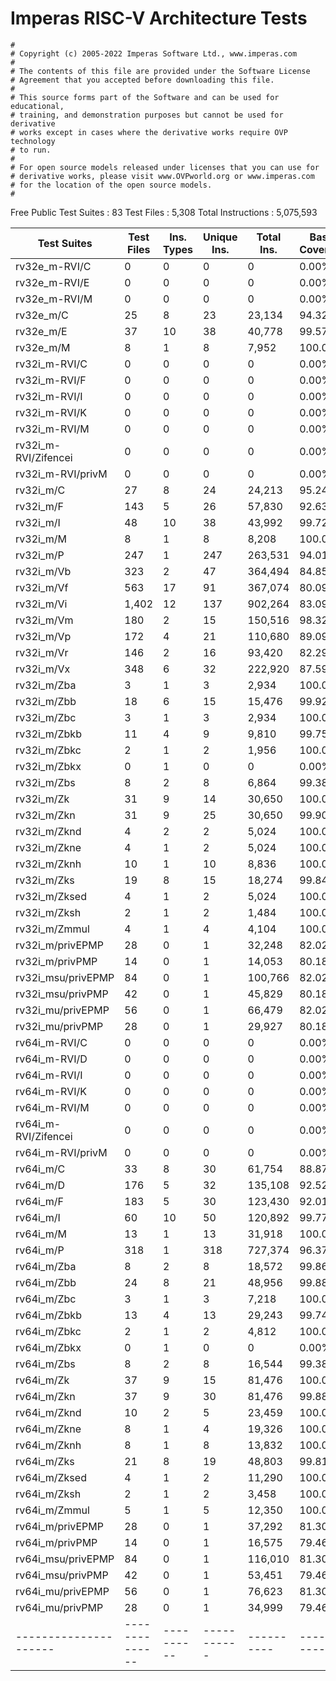 # Imperas RISC-V Architecture Tests

    #
    # Copyright (c) 2005-2022 Imperas Software Ltd., www.imperas.com
    #
    # The contents of this file are provided under the Software License
    # Agreement that you accepted before downloading this file.
    #
    # This source forms part of the Software and can be used for educational,
    # training, and demonstration purposes but cannot be used for derivative
    # works except in cases where the derivative works require OVP technology
    # to run.
    #
    # For open source models released under licenses that you can use for
    # derivative works, please visit www.OVPworld.org or www.imperas.com
    # for the location of the open source models.
    #
    

Free Public Test Suites : 83
Test Files              : 5,308
Total Instructions      : 5,075,593

| Test Suites           |   Test Files   | Ins. Types | Unique Ins. | Total Ins. | Basic Coverage | Extended Coverage |
| --------------------- | -------------- | ---------- | ----------- | ---------- | -------------- | ----------------- |
| rv32e_m-RVI/C         |              0 |          0 |           0 |          0 |          0.00% |              0.00 |
| rv32e_m-RVI/E         |              0 |          0 |           0 |          0 |          0.00% |              0.00 |
| rv32e_m-RVI/M         |              0 |          0 |           0 |          0 |          0.00% |              0.00 |
| rv32e_m/C             |             25 |          8 |          23 |     23,134 |         94.32% |                   |
| rv32e_m/E             |             37 |         10 |          38 |     40,778 |         99.57% |                   |
| rv32e_m/M             |              8 |          1 |           8 |      7,952 |        100.00% |                   |
| rv32i_m-RVI/C         |              0 |          0 |           0 |          0 |          0.00% |              0.00 |
| rv32i_m-RVI/F         |              0 |          0 |           0 |          0 |          0.00% |                   |
| rv32i_m-RVI/I         |              0 |          0 |           0 |          0 |          0.00% |              0.00 |
| rv32i_m-RVI/K         |              0 |          0 |           0 |          0 |          0.00% |              0.00 |
| rv32i_m-RVI/M         |              0 |          0 |           0 |          0 |          0.00% |              0.00 |
| rv32i_m-RVI/Zifencei  |              0 |          0 |           0 |          0 |          0.00% |              0.00 |
| rv32i_m-RVI/privM     |              0 |          0 |           0 |          0 |          0.00% |              0.00 |
| rv32i_m/C             |             27 |          8 |          24 |     24,213 |         95.24% |             51.46 |
| rv32i_m/F             |            143 |          5 |          26 |     57,830 |         92.63% |                   |
| rv32i_m/I             |             48 |         10 |          38 |     43,992 |         99.72% |             90.36 |
| rv32i_m/M             |              8 |          1 |           8 |      8,208 |        100.00% |             84.19 |
| rv32i_m/P             |            247 |          1 |         247 |    263,531 |         94.01% |                   |
| rv32i_m/Vb            |            323 |          2 |          47 |    364,494 |         84.85% |                   |
| rv32i_m/Vf            |            563 |         17 |          91 |    367,074 |         80.09% |                   |
| rv32i_m/Vi            |          1,402 |         12 |         137 |    902,264 |         83.09% |                   |
| rv32i_m/Vm            |            180 |          2 |          15 |    150,516 |         98.32% |                   |
| rv32i_m/Vp            |            172 |          4 |          21 |    110,680 |         89.09% |                   |
| rv32i_m/Vr            |            146 |          2 |          16 |     93,420 |         82.29% |                   |
| rv32i_m/Vx            |            348 |          6 |          32 |    222,920 |         87.59% |                   |
| rv32i_m/Zba           |              3 |          1 |           3 |      2,934 |        100.00% |             89.68 |
| rv32i_m/Zbb           |             18 |          6 |          15 |     15,476 |         99.92% |             87.69 |
| rv32i_m/Zbc           |              3 |          1 |           3 |      2,934 |        100.00% |             78.34 |
| rv32i_m/Zbkb          |             11 |          4 |           9 |      9,810 |         99.75% |             90.10 |
| rv32i_m/Zbkc          |              2 |          1 |           2 |      1,956 |        100.00% |             78.23 |
| rv32i_m/Zbkx          |              0 |          1 |           0 |          0 |          0.00% |              0.00 |
| rv32i_m/Zbs           |              8 |          2 |           8 |      6,864 |         99.38% |             78.14 |
| rv32i_m/Zk            |             31 |          9 |          14 |     30,650 |        100.00% |             98.95 |
| rv32i_m/Zkn           |             31 |          9 |          25 |     30,650 |         99.90% |             92.78 |
| rv32i_m/Zknd          |              4 |          2 |           2 |      5,024 |        100.00% |             99.26 |
| rv32i_m/Zkne          |              4 |          1 |           2 |      5,024 |        100.00% |             99.26 |
| rv32i_m/Zknh          |             10 |          1 |          10 |      8,836 |        100.00% |             98.86 |
| rv32i_m/Zks           |             19 |          8 |          15 |     18,274 |         99.84% |             89.53 |
| rv32i_m/Zksed         |              4 |          1 |           2 |      5,024 |        100.00% |             99.26 |
| rv32i_m/Zksh          |              2 |          1 |           2 |      1,484 |        100.00% |             99.24 |
| rv32i_m/Zmmul         |              4 |          1 |           4 |      4,104 |        100.00% |             79.19 |
| rv32i_m/privEPMP      |             28 |          0 |           1 |     32,248 |         82.02% |                   |
| rv32i_m/privPMP       |             14 |          0 |           1 |     14,053 |         80.18% |                   |
| rv32i_msu/privEPMP    |             84 |          0 |           1 |    100,766 |         82.02% |                   |
| rv32i_msu/privPMP     |             42 |          0 |           1 |     45,829 |         80.18% |                   |
| rv32i_mu/privEPMP     |             56 |          0 |           1 |     66,479 |         82.02% |                   |
| rv32i_mu/privPMP      |             28 |          0 |           1 |     29,927 |         80.18% |                   |
| rv64i_m-RVI/C         |              0 |          0 |           0 |          0 |          0.00% |              0.00 |
| rv64i_m-RVI/D         |              0 |          0 |           0 |          0 |          0.00% |                   |
| rv64i_m-RVI/I         |              0 |          0 |           0 |          0 |          0.00% |              0.00 |
| rv64i_m-RVI/K         |              0 |          0 |           0 |          0 |          0.00% |              0.00 |
| rv64i_m-RVI/M         |              0 |          0 |           0 |          0 |          0.00% |              0.00 |
| rv64i_m-RVI/Zifencei  |              0 |          0 |           0 |          0 |          0.00% |              0.00 |
| rv64i_m-RVI/privM     |              0 |          0 |           0 |          0 |          0.00% |              0.00 |
| rv64i_m/C             |             33 |          8 |          30 |     61,754 |         88.87% |             45.29 |
| rv64i_m/D             |            176 |          5 |          32 |    135,108 |         92.52% |                   |
| rv64i_m/F             |            183 |          5 |          30 |    123,430 |         92.01% |                   |
| rv64i_m/I             |             60 |         10 |          50 |    120,892 |         99.77% |             86.69 |
| rv64i_m/M             |             13 |          1 |          13 |     31,918 |        100.00% |             80.11 |
| rv64i_m/P             |            318 |          1 |         318 |    727,374 |         96.37% |                   |
| rv64i_m/Zba           |              8 |          2 |           8 |     18,572 |         99.86% |             84.79 |
| rv64i_m/Zbb           |             24 |          8 |          21 |     48,956 |         99.88% |             81.54 |
| rv64i_m/Zbc           |              3 |          1 |           3 |      7,218 |        100.00% |             73.80 |
| rv64i_m/Zbkb          |             13 |          4 |          13 |     29,243 |         99.74% |             86.33 |
| rv64i_m/Zbkc          |              2 |          1 |           2 |      4,812 |        100.00% |             73.77 |
| rv64i_m/Zbkx          |              0 |          1 |           0 |          0 |          0.00% |              0.00 |
| rv64i_m/Zbs           |              8 |          2 |           8 |     16,544 |         99.38% |             74.94 |
| rv64i_m/Zk            |             37 |          9 |          15 |     81,476 |        100.00% |             99.34 |
| rv64i_m/Zkn           |             37 |          9 |          30 |     81,476 |         99.88% |             89.79 |
| rv64i_m/Zknd          |             10 |          2 |           5 |     23,459 |        100.00% |             99.26 |
| rv64i_m/Zkne          |              8 |          1 |           4 |     19,326 |        100.00% |             99.23 |
| rv64i_m/Zknh          |              8 |          1 |           8 |     13,832 |        100.00% |             99.49 |
| rv64i_m/Zks           |             21 |          8 |          19 |     48,803 |         99.81% |             86.09 |
| rv64i_m/Zksed         |              4 |          1 |           2 |     11,290 |        100.00% |             99.50 |
| rv64i_m/Zksh          |              2 |          1 |           2 |      3,458 |        100.00% |             99.49 |
| rv64i_m/Zmmul         |              5 |          1 |           5 |     12,350 |        100.00% |             74.46 |
| rv64i_m/privEPMP      |             28 |          0 |           1 |     37,292 |         81.30% |                   |
| rv64i_m/privPMP       |             14 |          0 |           1 |     16,575 |         79.46% |                   |
| rv64i_msu/privEPMP    |             84 |          0 |           1 |    116,010 |         81.30% |                   |
| rv64i_msu/privPMP     |             42 |          0 |           1 |     53,451 |         79.46% |                   |
| rv64i_mu/privEPMP     |             56 |          0 |           1 |     76,623 |         81.30% |                   |
| rv64i_mu/privPMP      |             28 |          0 |           1 |     34,999 |         79.46% |                   |
| --------------------- | -------------- | ---------- | ----------- | ---------- | -------------- | ----------------- |



